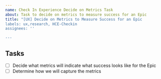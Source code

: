 ```yaml
---
name: Check In Experience Decide on Metrics Task
about: Task to decide on metrics to measure success for an Epic
title: "[UX] Decide on Metrics to Measure Success for an Epic
labels: ux,research, HCE-Checkin
assignees: ''

---
```


## Tasks
- [ ] Decide what metrics will indicate what success looks like for the Epic
- [ ] Determine how we will capture the metrics
